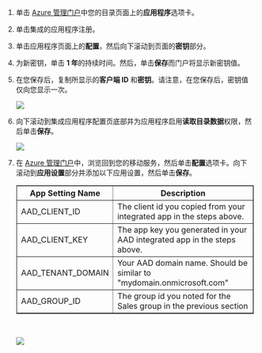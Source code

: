 1. 单击 [Azure 管理门户](https://manage.windowsazure.cn)中您的目录页面上的**应用程序**选项卡。
  
2. 单击集成的应用程序注册。

3. 单击应用程序页面上的**配置**，然后向下滚动到页面的**密钥**部分。 
4. 为新密钥，单击 **1 年**的持续时间。然后，单击**保存**而门户将显示新密钥值。
5. 在您保存后，复制所显示的**客户端 ID** 和**密钥**。请注意，在您保存后，密钥值仅向您显示一次。 

    ![](./media/mobile-services-generate-aad-app-registration-access-key-rbac/client-id-and-key.png)

6. 向下滚动到集成应用程序配置页底部并为应用程序启用**读取目录数据**权限，然后单击**保存**。

    ![](./media/mobile-services-generate-aad-app-registration-access-key-rbac/app-perms.png)


7. 在 [Azure 管理门户](https://manage.windowsazure.cn)中，浏览回到您的移动服务，然后单击**配置**选项卡。向下滚动到**应用设置**部分并添加以下应用设置，然后单击**保存**。 

    <table border="1">
    <tr>
    <th>App Setting Name</th><th>Description</th>
    </tr>
    <tr>
    <td>AAD_CLIENT_ID</td><td>The client id you copied from your integrated app in the steps above.</td>
    </tr>
    <tr>
    <td>AAD_CLIENT_KEY</td><td>The app key you generated in your AAD integrated app in the steps above.</td>
    </tr>
    <tr>
    <td>AAD_TENANT_DOMAIN</td><td>Your AAD domain name. Should be similar to "mydomain.onmicrosoft.com"</td>
    </tr>
    <tr>
    <td>AAD_GROUP_ID</td><td>The group id you noted for the Sales group in the previous section</td>
    </tr>
    </table><br/>

 
    ![](./media/mobile-services-generate-aad-app-registration-access-key-rbac/aad-app-settings.png)
  

